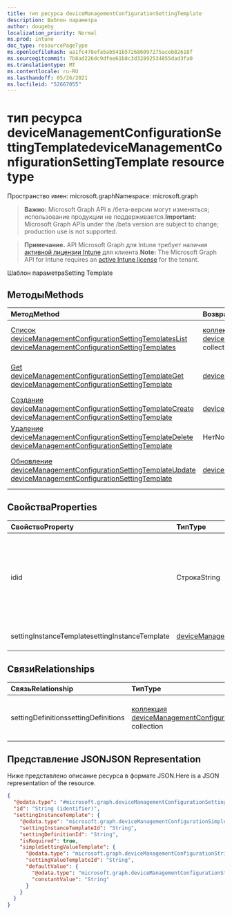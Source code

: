 ```yaml
---
title: тип ресурса deviceManagementConfigurationSettingTemplate
description: Шаблон параметра
author: dougeby
localization_priority: Normal
ms.prod: intune
doc_type: resourcePageType
ms.openlocfilehash: aa1fc478efa5ab541b572686097275aceb82618f
ms.sourcegitcommit: 7b8ad226dc9dfee61b8c3d32892534855dad3fa0
ms.translationtype: MT
ms.contentlocale: ru-RU
ms.lasthandoff: 05/26/2021
ms.locfileid: "52667055"
---
```

# <a name="devicemanagementconfigurationsettingtemplate-resource-type"></a><span data-ttu-id="6580a-103">тип ресурса deviceManagementConfigurationSettingTemplate</span><span class="sxs-lookup"><span data-stu-id="6580a-103">deviceManagementConfigurationSettingTemplate resource type</span></span>

<span data-ttu-id="6580a-104">Пространство имен: microsoft.graph</span><span class="sxs-lookup"><span data-stu-id="6580a-104">Namespace: microsoft.graph</span></span>

> <span data-ttu-id="6580a-105">**Важно:** Microsoft Graph API в /бета-версии могут изменяться; использование продукции не поддерживается.</span><span class="sxs-lookup"><span data-stu-id="6580a-105">**Important:** Microsoft Graph APIs under the /beta version are subject to change; production use is not supported.</span></span>

> <span data-ttu-id="6580a-106">**Примечание.** API Microsoft Graph для Intune требует наличия [активной лицензии Intune](https://go.microsoft.com/fwlink/?linkid=839381) для клиента.</span><span class="sxs-lookup"><span data-stu-id="6580a-106">**Note:** The Microsoft Graph API for Intune requires an [active Intune license](https://go.microsoft.com/fwlink/?linkid=839381) for the tenant.</span></span>

<span data-ttu-id="6580a-107">Шаблон параметра</span><span class="sxs-lookup"><span data-stu-id="6580a-107">Setting Template</span></span>

## <a name="methods"></a><span data-ttu-id="6580a-108">Методы</span><span class="sxs-lookup"><span data-stu-id="6580a-108">Methods</span></span>
|<span data-ttu-id="6580a-109">Метод</span><span class="sxs-lookup"><span data-stu-id="6580a-109">Method</span></span>|<span data-ttu-id="6580a-110">Возвращаемый тип</span><span class="sxs-lookup"><span data-stu-id="6580a-110">Return Type</span></span>|<span data-ttu-id="6580a-111">Описание</span><span class="sxs-lookup"><span data-stu-id="6580a-111">Description</span></span>|
|:---|:---|:---|
|[<span data-ttu-id="6580a-112">Список deviceManagementConfigurationSettingTemplates</span><span class="sxs-lookup"><span data-stu-id="6580a-112">List deviceManagementConfigurationSettingTemplates</span></span>](../api/intune-deviceconfigv2-devicemanagementconfigurationsettingtemplate-list.md)|<span data-ttu-id="6580a-113">[коллекция deviceManagementConfigurationSettingTemplate](../resources/intune-deviceconfigv2-devicemanagementconfigurationsettingtemplate.md)</span><span class="sxs-lookup"><span data-stu-id="6580a-113">[deviceManagementConfigurationSettingTemplate](../resources/intune-deviceconfigv2-devicemanagementconfigurationsettingtemplate.md) collection</span></span>|<span data-ttu-id="6580a-114">Список свойств и связей [объектов deviceManagementConfigurationSettingTemplate.](../resources/intune-deviceconfigv2-devicemanagementconfigurationsettingtemplate.md)</span><span class="sxs-lookup"><span data-stu-id="6580a-114">List properties and relationships of the [deviceManagementConfigurationSettingTemplate](../resources/intune-deviceconfigv2-devicemanagementconfigurationsettingtemplate.md) objects.</span></span>|
|[<span data-ttu-id="6580a-115">Get deviceManagementConfigurationSettingTemplate</span><span class="sxs-lookup"><span data-stu-id="6580a-115">Get deviceManagementConfigurationSettingTemplate</span></span>](../api/intune-deviceconfigv2-devicemanagementconfigurationsettingtemplate-get.md)|[<span data-ttu-id="6580a-116">deviceManagementConfigurationSettingTemplate</span><span class="sxs-lookup"><span data-stu-id="6580a-116">deviceManagementConfigurationSettingTemplate</span></span>](../resources/intune-deviceconfigv2-devicemanagementconfigurationsettingtemplate.md)|<span data-ttu-id="6580a-117">Чтение свойств и связей [объекта deviceManagementConfigurationSettingTemplate.](../resources/intune-deviceconfigv2-devicemanagementconfigurationsettingtemplate.md)</span><span class="sxs-lookup"><span data-stu-id="6580a-117">Read properties and relationships of the [deviceManagementConfigurationSettingTemplate](../resources/intune-deviceconfigv2-devicemanagementconfigurationsettingtemplate.md) object.</span></span>|
|[<span data-ttu-id="6580a-118">Создание deviceManagementConfigurationSettingTemplate</span><span class="sxs-lookup"><span data-stu-id="6580a-118">Create deviceManagementConfigurationSettingTemplate</span></span>](../api/intune-deviceconfigv2-devicemanagementconfigurationsettingtemplate-create.md)|[<span data-ttu-id="6580a-119">deviceManagementConfigurationSettingTemplate</span><span class="sxs-lookup"><span data-stu-id="6580a-119">deviceManagementConfigurationSettingTemplate</span></span>](../resources/intune-deviceconfigv2-devicemanagementconfigurationsettingtemplate.md)|<span data-ttu-id="6580a-120">Создайте новый [объект deviceManagementConfigurationSettingTemplate.](../resources/intune-deviceconfigv2-devicemanagementconfigurationsettingtemplate.md)</span><span class="sxs-lookup"><span data-stu-id="6580a-120">Create a new [deviceManagementConfigurationSettingTemplate](../resources/intune-deviceconfigv2-devicemanagementconfigurationsettingtemplate.md) object.</span></span>|
|[<span data-ttu-id="6580a-121">Удаление deviceManagementConfigurationSettingTemplate</span><span class="sxs-lookup"><span data-stu-id="6580a-121">Delete deviceManagementConfigurationSettingTemplate</span></span>](../api/intune-deviceconfigv2-devicemanagementconfigurationsettingtemplate-delete.md)|<span data-ttu-id="6580a-122">Нет</span><span class="sxs-lookup"><span data-stu-id="6580a-122">None</span></span>|<span data-ttu-id="6580a-123">Удаляет [устройствоManagementConfigurationSettingTemplate.](../resources/intune-deviceconfigv2-devicemanagementconfigurationsettingtemplate.md)</span><span class="sxs-lookup"><span data-stu-id="6580a-123">Deletes a [deviceManagementConfigurationSettingTemplate](../resources/intune-deviceconfigv2-devicemanagementconfigurationsettingtemplate.md).</span></span>|
|[<span data-ttu-id="6580a-124">Обновление deviceManagementConfigurationSettingTemplate</span><span class="sxs-lookup"><span data-stu-id="6580a-124">Update deviceManagementConfigurationSettingTemplate</span></span>](../api/intune-deviceconfigv2-devicemanagementconfigurationsettingtemplate-update.md)|[<span data-ttu-id="6580a-125">deviceManagementConfigurationSettingTemplate</span><span class="sxs-lookup"><span data-stu-id="6580a-125">deviceManagementConfigurationSettingTemplate</span></span>](../resources/intune-deviceconfigv2-devicemanagementconfigurationsettingtemplate.md)|<span data-ttu-id="6580a-126">Обновление свойств объекта [deviceManagementConfigurationSettingTemplate.](../resources/intune-deviceconfigv2-devicemanagementconfigurationsettingtemplate.md)</span><span class="sxs-lookup"><span data-stu-id="6580a-126">Update the properties of a [deviceManagementConfigurationSettingTemplate](../resources/intune-deviceconfigv2-devicemanagementconfigurationsettingtemplate.md) object.</span></span>|

## <a name="properties"></a><span data-ttu-id="6580a-127">Свойства</span><span class="sxs-lookup"><span data-stu-id="6580a-127">Properties</span></span>
|<span data-ttu-id="6580a-128">Свойство</span><span class="sxs-lookup"><span data-stu-id="6580a-128">Property</span></span>|<span data-ttu-id="6580a-129">Тип</span><span class="sxs-lookup"><span data-stu-id="6580a-129">Type</span></span>|<span data-ttu-id="6580a-130">Описание</span><span class="sxs-lookup"><span data-stu-id="6580a-130">Description</span></span>|
|:---|:---|:---|
|<span data-ttu-id="6580a-131">id</span><span class="sxs-lookup"><span data-stu-id="6580a-131">id</span></span>|<span data-ttu-id="6580a-132">Строка</span><span class="sxs-lookup"><span data-stu-id="6580a-132">String</span></span>|<span data-ttu-id="6580a-133">Ключ этого шаблона параметра в шаблоне политики, который содержит его.</span><span class="sxs-lookup"><span data-stu-id="6580a-133">Key of this setting template within the policy template which contains it.</span></span> <span data-ttu-id="6580a-134">Автоматически созданный.</span><span class="sxs-lookup"><span data-stu-id="6580a-134">Automatically generated.</span></span>|
|<span data-ttu-id="6580a-135">settingInstanceTemplate</span><span class="sxs-lookup"><span data-stu-id="6580a-135">settingInstanceTemplate</span></span>|[<span data-ttu-id="6580a-136">deviceManagementConfigurationSettingInstanceTemplate</span><span class="sxs-lookup"><span data-stu-id="6580a-136">deviceManagementConfigurationSettingInstanceTemplate</span></span>](../resources/intune-deviceconfigv2-devicemanagementconfigurationsettinginstancetemplate.md)|<span data-ttu-id="6580a-137">Настройка шаблона экземпляра</span><span class="sxs-lookup"><span data-stu-id="6580a-137">Setting Instance Template</span></span>|

## <a name="relationships"></a><span data-ttu-id="6580a-138">Связи</span><span class="sxs-lookup"><span data-stu-id="6580a-138">Relationships</span></span>
|<span data-ttu-id="6580a-139">Связь</span><span class="sxs-lookup"><span data-stu-id="6580a-139">Relationship</span></span>|<span data-ttu-id="6580a-140">Тип</span><span class="sxs-lookup"><span data-stu-id="6580a-140">Type</span></span>|<span data-ttu-id="6580a-141">Описание</span><span class="sxs-lookup"><span data-stu-id="6580a-141">Description</span></span>|
|:---|:---|:---|
|<span data-ttu-id="6580a-142">settingDefinitions</span><span class="sxs-lookup"><span data-stu-id="6580a-142">settingDefinitions</span></span>|<span data-ttu-id="6580a-143">[коллекция deviceManagementConfigurationSettingDefinition](../resources/intune-deviceconfigv2-devicemanagementconfigurationsettingdefinition.md)</span><span class="sxs-lookup"><span data-stu-id="6580a-143">[deviceManagementConfigurationSettingDefinition](../resources/intune-deviceconfigv2-devicemanagementconfigurationsettingdefinition.md) collection</span></span>|<span data-ttu-id="6580a-144">Список связанных определений параметров</span><span class="sxs-lookup"><span data-stu-id="6580a-144">List of related Setting Definitions</span></span>|

## <a name="json-representation"></a><span data-ttu-id="6580a-145">Представление JSON</span><span class="sxs-lookup"><span data-stu-id="6580a-145">JSON Representation</span></span>
<span data-ttu-id="6580a-146">Ниже представлено описание ресурса в формате JSON.</span><span class="sxs-lookup"><span data-stu-id="6580a-146">Here is a JSON representation of the resource.</span></span>
<!-- {
  "blockType": "resource",
  "keyProperty": "id",
  "@odata.type": "microsoft.graph.deviceManagementConfigurationSettingTemplate"
}
-->
``` json
{
  "@odata.type": "#microsoft.graph.deviceManagementConfigurationSettingTemplate",
  "id": "String (identifier)",
  "settingInstanceTemplate": {
    "@odata.type": "microsoft.graph.deviceManagementConfigurationSimpleSettingInstanceTemplate",
    "settingInstanceTemplateId": "String",
    "settingDefinitionId": "String",
    "isRequired": true,
    "simpleSettingValueTemplate": {
      "@odata.type": "microsoft.graph.deviceManagementConfigurationStringSettingValueTemplate",
      "settingValueTemplateId": "String",
      "defaultValue": {
        "@odata.type": "microsoft.graph.deviceManagementConfigurationStringSettingValueConstantDefaultTemplate",
        "constantValue": "String"
      }
    }
  }
}
```




